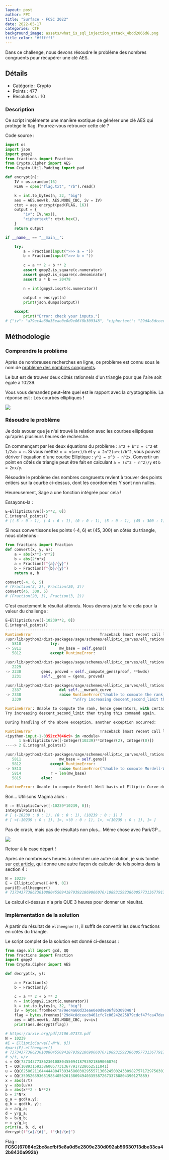 ```yaml
---
layout: post
author: FPI
title: "Surface - FCSC 2022"
date: 2022-05-17
categories: CTF
background_image: assets/what_is_sql_injection_attack_4bdd2066d6.png
title_color: "#ffffff"
---
```



Dans ce challenge, nous devons résoudre le problème des nombres congruents pour récupérer une clé AES.

## Détails

- Catégorie : Crypto
- Points : 477
- Résolutions : 10

### Description

Ce script implémente une manière exotique de générer une clé AES qui protège le flag. Pourrez-vous retrouver cette clé ?

Code source :

```python
import os
import json
import gmpy2
from fractions import Fraction
from Crypto.Cipher import AES
from Crypto.Util.Padding import pad

def encrypt(n):
	IV = os.urandom(16)
	FLAG = open("flag.txt", "rb").read()

	k = int.to_bytes(n, 32, "big")
	aes = AES.new(k, AES.MODE_CBC, iv = IV)
	ctxt = aes.encrypt(pad(FLAG, 16))
	output = {
		"iv": IV.hex(),
		"ciphertext": ctxt.hex(),
	}
	return output

if __name__ == "__main__":

	try:
		a = Fraction(input(">>> a = "))
		b = Fraction(input(">>> b = "))
		
		c = a ** 2 + b ** 2
		assert gmpy2.is_square(c.numerator)
		assert gmpy2.is_square(c.denominator)
		assert a * b == 20478

		n = int(gmpy2.isqrt(c.numerator))
		
		output = encrypt(n)
		print(json.dumps(output))

	except:
		print("Error: check your inputs.")
# {"iv": "a79ec4a60d33eae0e0d9e06f8b309348", "ciphertext": "29d4c8dceecb461cfc7c06242d25879cdcf47fca47ded512ea830d09613ecd497a9720231cb423e95ed2463f5f74d8f5c4c9b75704ff738fe48475191b62f14280f32c05daf9300ab1d692d8717371dc"}
```

## Méthodologie

### Comprendre le problème

Après de nombreuses recherches en ligne, ce problème est connu sous le nom de [problème des nombres congruents](https://fr.wikipedia.org/wiki/Nombre_congruent).

Le but est de trouver deux côtés rationnels d'un triangle pour que l'aire soit égale à 10239.

Vous vous demandez peut-être quel est le rapport avec la cryptographie. La réponse est : Les courbes elliptiques !

![](images/ellcurve.png)

### Résoudre le problème

Je dois avouer que je n'ai trouvé la relation avec les courbes elliptiques qu'après plusieurs heures de recherche.

En commençant par les deux équations du problème : `a^2 + b^2 = c^2` et `1/2ab = n`. Si vous mettez `x = n(a+c)/b` et `y = 2n^2(a+c)/b^2`, vous pouvez dériver l'équation d'une courbe Elliptique : `y^2 = x^3 - n^2x`.
Convertir un point en côtés de triangle peut être fait en calculant `a = (x^2 - n^2)/y` et `b = 2nx/y`.

Résoudre le problème des nombres congruents revient à trouver des points entiers sur la courbe ci-dessus, dont les coordonnées Y sont non nulles.

Heureusement, Sage a une fonction intégrée pour cela !

Essayons-la :

```python
E=EllipticCurve([-5**2, 0])
E.integral_points()
# [(-5 : 0 : 1), (-4 : 6 : 1), (0 : 0 : 1), (5 : 0 : 1), (45 : 300 : 1)]
```

Si nous convertissons les points (-4, 6) et (45, 300) en côtés du triangle, nous obtenons :

```python
from fractions import Fraction
def convert(x, y, n):
	a = abs(x**2-n**2)
	b = abs(2*n*x)
	a = Fraction(f"{a}/{y}")
	b = Fraction(f"{b}/{y}")
	return a, b

convert(-4, 6, 5)
# (Fraction(3, 2), Fraction(20, 3))
convert(45, 300, 5)
# (Fraction(20, 3), Fraction(3, 2))
```
C'est exactement le résultat attendu. Nous devons juste faire cela pour la valeur du challenge :

```python
E=EllipticCurve([-10239**2, 0]) 
E.integral_points()                                                                                                                                                                                          
---------------------------------------------------------------------------
RuntimeError                              Traceback (most recent call last)
/usr/lib/python3/dist-packages/sage/schemes/elliptic_curves/ell_rational_field.py in integral_points(self, mw_base, both_signs, verbose)
   5810             try:
-> 5811                 mw_base = self.gens()
   5812             except RuntimeError:

/usr/lib/python3/dist-packages/sage/schemes/elliptic_curves/ell_rational_field.py in gens(self, proof, **kwds)
   2229 
-> 2230         gens, proved = self._compute_gens(proof, **kwds)
   2231         self.__gens = (gens, proved)

/usr/lib/python3/dist-packages/sage/schemes/elliptic_curves/ell_rational_field.py in _compute_gens(self, proof, verbose, rank1_search, algorithm, only_use_mwrank, use_database, descent_second_limit, sat_bound)
   2337                 del self.__mwrank_curve
-> 2338                 raise RuntimeError("Unable to compute the rank, hence generators, with certainty (lower bound=%s, generators found=%s).  This could be because Sha(E/Q)[2] is nontrivial."%(C.rank(),G) + \
   2339                       "\nTry increasing descent_second_limit then trying this command again.")

RuntimeError: Unable to compute the rank, hence generators, with certainty (lower bound=0, generators found=[]).  This could be because Sha(E/Q)[2] is nontrivial.
Try increasing descent_second_limit then trying this command again.

During handling of the above exception, another exception occurred:

RuntimeError                              Traceback (most recent call last)
<ipython-input-1-0352cc7046c9> in <module>
      1 E=EllipticCurve([-Integer(10239)**Integer(2), Integer(0)])
----> 2 E.integral_points()

/usr/lib/python3/dist-packages/sage/schemes/elliptic_curves/ell_rational_field.py in integral_points(self, mw_base, both_signs, verbose)
   5811                 mw_base = self.gens()
   5812             except RuntimeError:
-> 5813                 raise RuntimeError("Unable to compute Mordell-Weil basis of {}, hence unable to compute integral points.".format(self))
   5814             r = len(mw_base)
   5815         else:

RuntimeError: Unable to compute Mordell-Weil basis of Elliptic Curve defined by y^2 = x^3 - 104837121*x over Rational Field, hence unable to compute integral points.
```

Bon… Utilisons Magma alors :

```python
E := EllipticCurve([-10239*10239, 0]);
IntegralPoints(E);
# [ (-10239 : 0 : 1), (0 : 0 : 1), (10239 : 0 : 1) ]
# [ <(-10239 : 0 : 1), 1>, <(0 : 0 : 1), 1>, <(10239 : 0 : 1), 1> ]
```
Pas de crash, mais pas de résultats non plus... Même chose avec Pari/GP...

![](images/sagemagma.png)

Retour à la case départ !

Après de nombreuses heures à chercher une autre solution, je suis tombé sur [cet article](https://arxiv.org/pdf/2106.07373.pdf), qui donne une autre façon de calculer de tels points dans la section 4 :

```python
N = 10239
E = EllipticCurve([-N*N, 0])
pari(E).ellheegner()
# 737343773862301088045509418793921869066076/10893159238600577313677917228652511841, 625862116444448047393458603029555713662450024330982757172975030/35952639365198540562613869494033558726733788804390127889
```

Le calcul ci-dessus n'a pris QUE 3 heures pour donner un résultat.

### Implémentation de la solution

A partir du résultat de `ellheegner()`, il suffit de convertir les deux fractions en côtés du triangle.

Le script complet de la solution est donné ci-dessous :

```python
from sage.all import gcd, QQ
from fractions import Fraction
import gmpy2
from Crypto.Cipher import AES

def decrypt(x, y):

	a = Fraction(x)
	b = Fraction(y)

	c = a ** 2 + b ** 2
	n = int(gmpy2.isqrt(c.numerator))
	k = int.to_bytes(n, 32, "big")
	iv = bytes.fromhex("a79ec4a60d33eae0e0d9e06f8b309348")
	flag = bytes.fromhex("29d4c8dceecb461cfc7c06242d25879cdcf47fca47ded512ea830d09613ecd497a9720231cb423e95ed2463f5f74d8f5c4c9b75704ff738fe48475191b62f14280f32c05daf9300ab1d692d8717371dc")
	aes = AES.new(k, AES.MODE_CBC, iv=iv)
	print(aes.decrypt(flag))

# https://arxiv.org/pdf/2106.07373.pdf
N = 10239
#E = EllipticCurve([-N*N, 0])
#pari(E).ellheegner()
# 737343773862301088045509418793921869066076/10893159238600577313677917228652511841, 625862116444448047393458603029555713662450024330982757172975030/35952639365198540562613869494033558726733788804390127889
# s/t, u/v
s = QQ(737343773862301088045509418793921869066076)
t = QQ(10893159238600577313677917228652511841)
u = QQ(625862116444448047393458603029555713662450024330982757172975030)
v = QQ(35952639365198540562613869494033558726733788804390127889)
x = abs(s/t)
y = abs(u/v)
a = abs(x**2 - N**2)
b = 2*N*x
g_a = gcd(a,y);
g_b = gcd(b, y);
a = a/g_a;
d = y/g_a;
b = b/g_b;
e = y/g_b;
print(a, b, d, e)
decrypt(f"{a}/{d}", f"{b}/{e}")
```

Flag : **FCSC{67084c2bc8acfbf5e8a0d5e2809e230d092ab56630713dbe33ca42b8430a992b}**
